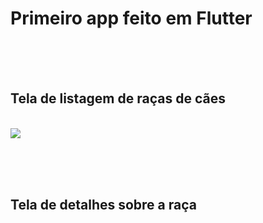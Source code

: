 <h1>Primeiro app feito em Flutter</h1>

<br><br><br>
<h2>Tela de listagem de raças de cães</h2>
<br>
<img src="/prints/01.jpg">

<br><br><br>
<h2>Tela de detalhes sobre a raça</h2>
<br>

